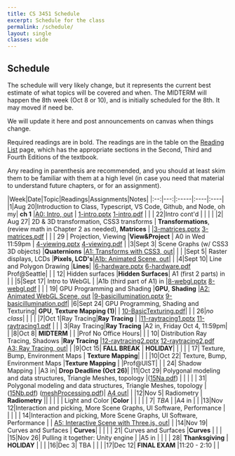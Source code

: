 ```yaml
---
title: CS 3451 Schedule
excerpt: Schedule for the class
permalink: /schedule/
layout: single
classes: wide
---
```


## Schedule

The schedule will very likely change, but it represents the current best estimate of what topics will be covered and when.  The MIDTERM will happen the 8th week (Oct 8 or 10), and is initially scheduled for the 8th.  It may moved if need be. 

We will update it here and post announcements on canvas when things change.

Required readings are in bold. The readings are in the table on the [Reading List](/readings/) page, which has the appropriate sections in the Second, Third and Fourth Editions of the textbook.

Any reading in parenthesis are recommended, and you should at least skim them to be familiar with them at a high level (in case you need that material to understand future chapters, or for an assignment).

|Week|Date|Topic|Readings|Assignments|Notes|
|:--:|---:|:-----|:----|:----|
|1|Aug 20|Introduction to Class, Typescript, VS Code, Github, and Node, oh my| **ch 1** |[A0: Intro, out](https://github.com/cs3451/f19-a0) | [1-intro.pptx](/assets/1-intro.pptx) [1-intro.pdf](/assets/1-intro.pdf) |
| | 22|Intro cont'd | |  | |
|2| Aug 27| 2D & 3D transformation, CSS3 transforms | **Transformations**, (review math in Chapter 2 as needed), **Matrices**  |  |[3-matrices.pptx](/assets/3-matrices.pptx) [3-matrices.pdf](/assets/3-matrices.pdf) |
| | 29 | Projection, Viewing |**View&Project** | A0 in Wed 11:59pm | [4-viewing.pptx](/assets/4-viewing.pptx) [4-viewing.pdf](/assets/4-viewing.pdf) |
|3|Sept 3| Scene Graphs (w/ CSS3 3D objects) |**Quaternions** |[A1: Transforms with CSS3, out](https://github.com/cs3451/f19-a1)| |
| |Sept 5| Raster displays, LCDs |**Pixels, LCD's**|[A1b: Animated Scene, out](https://github.com/cs3451/f19-a1b)| |
|4|Sept 10| Line and Polygon Drawing  |**Lines**|  |[6-hardware.pptx](/assets/6-hardware.pptx) [6-hardware.pdf](/assets/6-hardware.pdf)<br>Prof@Seattle|
| | 12| Hidden surfaces |**Hidden Surfaces**| A1 (first 2 parts) in | |
|5|Sept 17| Intro to WebGL | |A1b (third part of A1) in |[8-webgl.pptx](/assets/8-webgl.pptx) [8-webgl.pdf](/assets/8-webgl.pdf) |
| | 19| GPU Programming and Shading |**GPU**, **Shading** |[A2: Animated WebGL Scene, out](https://github.com/cs3451/f19-a2)  |[9-basicillumination.pptx](/assets/9-basicillumination.pptx) [9-basicillumination.pdf](/assets/9-basicillumination.pdf)|
|6|Sept 24| GPU Programming, Shading and Texturing| **GPU**, **Texture Mapping (1)**| | [10-BasicTexturing.pdf](/assets/10-BasicTexturing.pdf)|
| | 26|*no class*| | | |
|7|Oct 1|Ray Tracing|**Ray Tracing** | |[11-raytracing1.pptx](/assets/11-raytracing1.pptx) [11-raytracing1.pdf](/assets/11-raytracing1.pdf) |
| |  3|Ray Tracing|**Ray Tracing** |A2 in, Friday Oct 4, 11:59pm| |
|8|Oct 8|  **MIDTERM** | | |Prof No Office Hours|
| | 10| Distribution Ray Tracing, Shadows |**Ray Tracing** |[12-raytracing2.pptx](/assets/12-raytracing2.pptx) [12-raytracing2.pdf](/assets/12-raytracing2.pdf)<br> [A3: Ray Tracing, out](https://github.com/cs3451/f19-a3)| |
|9|Oct 15| **FALL BREAK** | **HOLIDAY**|  | |
| | 17| Texture, Bump, Environment Maps | **Texture Mapping**| | |
|10|Oct 22| Texture, Bump, Environment Maps |**Texture Mapping** | |Prof@UIST|
| | 24| Shadow Mapping | |A3 in| **Drop Deadline (Oct 26)**|
|11|Oct 29| Polygonal modeling and data structures, Triangle Meshes, topology |([15Na.pdf](/assets/15Na.pdf)) | | |
| | 31| Polygonal modeling and data structures, Triangle Meshes, topology |([15Nb.pdf](/assets/15Nb.pdf)) ([meshProcessing.pdf](/assets/meshProcessing.ppt.pdf))| [A4 out](https://github.com/cs3451/f19-a4)| | 
|12|Nov 5| Radiometry | **Radiometry** || |
| | | Light and Color |**Color** | | |
| | 7|  _TBA_ |  |A4 in | |
|13|Nov 12|Interaction and picking, More Scene Graphs, UI Software, Performance | | |
| | 14|Interaction and picking, More Scene Graphs, UI Software, Performance | | [A5: Interactive Scene with Three.js, out](https://github.com/cs3451/f19-a5)| |
|14|Nov 19| Curves and Surfaces | **Curves**| | |
| | 21| Curves and Surfaces |**Curves** | | |
|15|Nov 26| Pulling it together: Unity engine | |A5 in | |
| | 28| **Thanksgiving** | **HOLIDAY** | | |
|16|Dec 3| TBA | | |
|17|Dec 12| **FINAL EXAM** |11:20 - 2:10 | |



